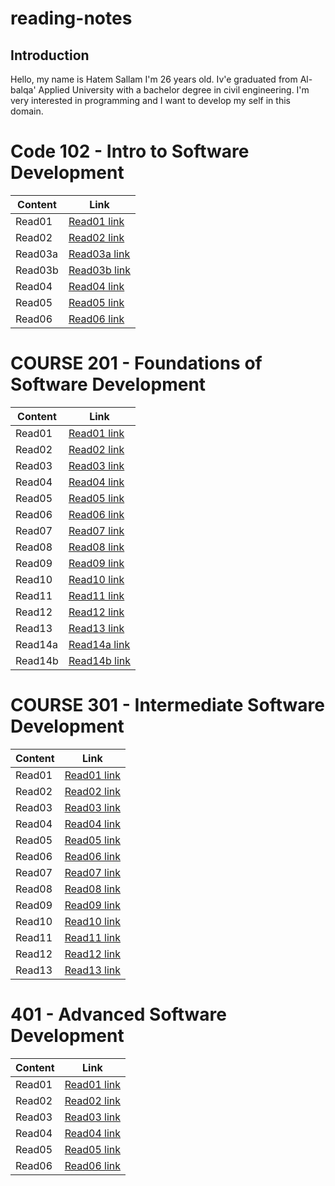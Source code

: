 # reading-notes
## Introduction
Hello, my name is Hatem Sallam I'm 26 years old. Iv'e graduated from Al-balqa' Applied University with a bachelor degree in civil engineering. I'm very interested in programming and I want to develop my self in this domain.


# Code 102 - Intro to Software Development
 
 | Content      | Link |
| ----------- | ----------- |
| Read01      | [Read01 link](102/Read01.md)       |
| Read02   | [Read02 link](102/Read02.md)       |
| Read03a   | [Read03a link](102/Read03a.md)       |
| Read03b   | [Read03b link](102/Read03b.md)       |
| Read04  | [Read04 link](102/read04.md)       |
| Read05  | [Read05 link](102/Read05.md)       |
| Read06  | [Read06 link](102/Read06.md)       |







# COURSE 201 - Foundations of Software Development
| Content      | Link |
| ----------- | ----------- |
| Read01     | [Read01 link](201/class-01.md)      |
| Read02      | [Read02 link](201/Class-02.md)      |
| Read03      | [Read03 link](201/read03.md)      |
| Read04      | [Read04 link](201/read04.md)      |
| Read05     | [Read05 link](201/read005.md)      |
| Read06   | [Read06 link](201/read06.md)      |
| Read07  | [Read07 link](201/read07.md)      |
| Read08  | [Read08 link](201/read08.md)      |
| Read09  | [Read09 link](201/read09.md)      |
| Read10 | [Read10 link](201/read10.md)      |
| Read11 | [Read11 link](201/read11.md)      |
| Read12 | [Read12 link](201/read12.md)      |
| Read13 | [Read13 link](201/read13.md)      |
| Read14a | [Read14a link](201/read14a.md)      |
| Read14b | [Read14b link](201/read14b.md)      |




# COURSE 301 - Intermediate Software Development
 | Content      | Link |
| ----------- | ----------- |
| Read01      | [Read01 link](301/read01.md)       |
| Read02      | [Read02 link](301/read02.md)       |
| Read03      | [Read03 link](301/read03.md)       |
| Read04      | [Read04 link](301/read04.md)       |
| Read05      | [Read05 link](301/read05.md)       |
| Read06     | [Read06 link](301/read06.md)       |
| Read07     | [Read07 link](301/read07.md)       |
| Read08     | [Read08 link](301/read08.md)       |
| Read09     | [Read09 link](301/read09.md)       |
| Read10     | [Read10 link](301/read10.md)       |
| Read11     | [Read11 link](301/read11.md)       |
| Read12     | [Read12 link](301/read12.md)       |
| Read13    | [Read13  link](301/read13.md)       |




# 401 - Advanced Software Development
| Content      | Link |
| ----------- | ----------- |
| Read01      | [Read01 link](401/read01.md)       |
| Read02      | [Read02 link](401/read02.md)       |
| Read03      | [Read03 link](401/read03.md)       |
| Read04      | [Read04 link](401/read04.md)       |
| Read05      | [Read05 link](401/read05.md)       |
| Read06      | [Read06 link](401/read06.md)       |